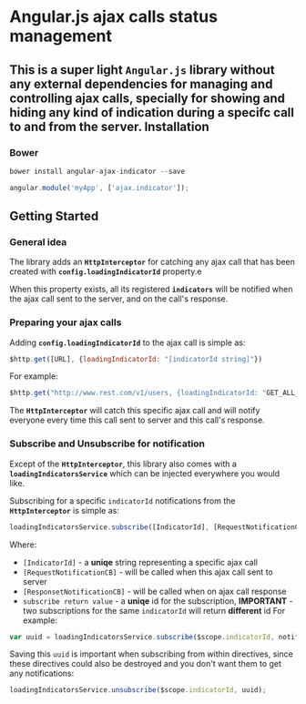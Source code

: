 # Angular.js ajax calls status management
This is a super light ```Angular.js``` library without any external dependencies for managing and controlling ajax calls, specially for showing and hiding any kind of indication during a specifc call to and from the server.
Installation
-
### Bower
```javascript
bower install angular-ajax-indicator --save
```
```javascript
angular.module('myApp', ['ajax.indicator']);
```
Getting Started
-
### General idea
The library adds an **`HttpInterceptor`** for catching any ajax call that has been created with **`config.loadingIndicatorId`** property.e

When this property exists, all its registered **`indicators`** will be notified when the ajax call sent to the server, and on the call's response.

### Preparing your ajax calls
Adding **`config.loadingIndicatorId`** to the ajax call is simple as:
```javascript
$http.get([URL], {loadingIndicatorId: "[indicatorId string]"})
```
For example:
```javascript
$http.get("http://www.rest.com/v1/users, {loadingIndicatorId: "GET_ALL_USERS"})
```
The **`HttpInterceptor`** will catch this specific ajax call and will notify everyone every time this call sent to server and this call's response.

### Subscribe and Unsubscribe for notification
Except of the **`HttpInterceptor`**, this library also comes with a **`loadingIndicatorsService`** which can be injected everywhere you would like.

Subscribing for a specific `indicatorId` notifications from the **`HttpInterceptor`** is simple as:
```javascript
loadingIndicatorsService.subscribe([IndicatorId], [RequestNotificationCB], [ResponsetNotificationCB]);
```
Where:
* `[IndicatorId]` - a **uniqe** string representing a specific ajax call
* `[RequestNotificationCB]` - will be called when this ajax call sent to server
* `[ResponsetNotificationCB]` - will be called when on ajax call response
* `subscribe return value` - a **uniqe** id for the subscription, **IMPORTANT** - two subscriptions for the same `indicatorId` will return **different** id
For example:
```javascript
var uuid = loadingIndicatorsService.subscribe($scope.indicatorId, notifyOnRequest, notifyOnResponse);
```

Saving this ```uuid``` is important when subscribing from within directives, since these directives could also be destroyed and you don't want them to get any notifications:
```javascript
loadingIndicatorsService.unsubscribe($scope.indicatorId, uuid);
```
